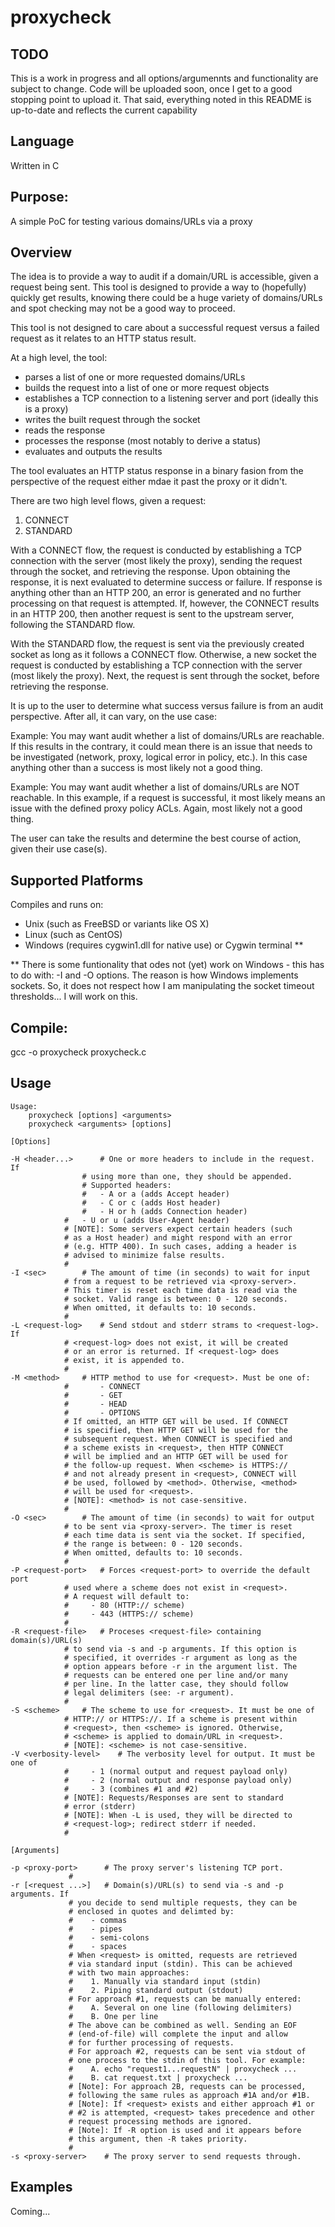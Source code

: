 # proxycheck

## TODO

This is a work in progress and all options/argumennts and functionality are subject to change. Code will be uploaded soon, once I get to a good stopping point to upload it. That said, everything noted in this README is up-to-date and reflects the current capability

## Language

Written in C

## Purpose:

A simple PoC for testing various domains/URLs via a proxy

## Overview

The idea is to provide a way to audit if a domain/URL is accessible, 
given a request being sent. This tool is designed to provide a 
way to (hopefully) quickly get results, knowing there could be a 
huge variety of domains/URLs and spot checking may not be a good 
way to proceed.

This tool is not designed to care about a successful request 
versus a failed request as it relates to an HTTP status result.

At a high level, the tool:

- parses a list of one or more requested domains/URLs
- builds the request into a list of one or more request objects
- establishes a TCP connection to a listening server and port 
(ideally this is a proxy)
- writes the built request through the socket
- reads the response
- processes the response (most notably to derive a status)
- evaluates and outputs the results

The tool evaluates an HTTP status response in a binary fasion 
from the perspective of the request either mdae it past the 
proxy or it didn't.

There are two high level flows, given a request:
1. CONNECT
2. STANDARD

With a CONNECT flow, the request is conducted by establishing a 
TCP connection with the server (most likely the proxy), sending 
the request through the socket, and retrieving the response. Upon 
obtaining the response, it is next evaluated to determine success 
or failure. If response is anything other than an HTTP 200, an 
error is generated and no further processing on that request is 
attempted. If, however, the CONNECT results in an HTTP 200, then 
another request is sent to the upstream server, following the 
STANDARD flow.

With the STANDARD flow, the request is sent via the previously 
created socket as long as it follows a CONNECT flow. Otherwise, 
a new socket the request is conducted by establishing a TCP 
connection with the server (most likely the proxy). Next, the 
request is sent through the socket, before retrieving the response.

It is up to the user to determine what success versus failure is 
from an audit perspective. After all, it can vary, on the use case:

Example: You may want audit whether a list of domains/URLs are 
reachable. If this results in the contrary, it could mean there is 
an issue that needs to be investigated (network, proxy, logical error 
in policy, etc.). In this case anything other than a success is most 
likely not a good thing.

Example: You may want audit whether a list of domains/URLs are NOT 
reachable. In this example, if a request is successful, it most likely 
means an issue with the defined proxy policy ACLs. Again, most likely 
not a good thing.

The user can take the results and determine the best course of action, 
given their use case(s).

## Supported Platforms

Compiles and runs on:

- Unix (such as FreeBSD or variants like OS X)
- Linux (such as CentOS)
- Windows (requires cygwin1.dll for native use) or Cygwin terminal **

** There is some funtionality that odes not (yet) work on Windows - this has to do with:
-I and -O options. The reason is how Windows implements sockets. So, it does not respect 
how I am manipulating the socket timeout thresholds... I will work on this.

## Compile:

gcc -o proxycheck proxycheck.c


## Usage

```
Usage:
	proxycheck [options] <arguments>
	proxycheck <arguments> [options]

[Options]

-H <header...>		# One or more headers to include in the request. If
		    	# using more than one, they should be appended.
		    	# Supported headers:
		    	#	- A or a (adds Accept header)
		    	#	- C or c (adds Host header)
		    	#	- H or h (adds Connection header)
			#	- U or u (adds User-Agent header)
			# [NOTE]: Some servers expect certain headers (such
			# as a Host header) and might respond with an error
			# (e.g. HTTP 400). In such cases, adding a header is
			# advised to minimize false results.
			#
-I <sec>		# The amount of time (in seconds) to wait for input
			# from a request to be retrieved via <proxy-server>.
			# This timer is reset each time data is read via the
			# socket. Valid range is between: 0 - 120 seconds.
			# When omitted, it defaults to: 10 seconds.
			#
-L <request-log>	# Send stdout and stderr strams to <request-log>. If
			# <request-log> does not exist, it will be created
			# or an error is returned. If <request-log> does
			# exist, it is appended to.
			#
-M <method>		# HTTP method to use for <request>. Must be one of:
			#   	- CONNECT
			#   	- GET
			#   	- HEAD
			#   	- OPTIONS
			# If omitted, an HTTP GET will be used. If CONNECT
			# is specified, then HTTP GET will be used for the
			# subsequent request. When CONNECT is specified and
			# a scheme exists in <request>, then HTTP CONNECT
			# will be implied and an HTTP GET will be used for
			# the follow-up request. When <scheme> is HTTPS://
			# and not already present in <request>, CONNECT will
			# be used, followed by <method>. Otherwise, <method>
			# will be used for <request>.
			# [NOTE]: <method> is not case-sensitive.
			#
-O <sec>		# The amount of time (in seconds) to wait for output
			# to be sent via <proxy-server>. The timer is reset
			# each time data is sent via the socket. If specified,
			# the range is between: 0 - 120 seconds.
			# When omitted, defaults to: 10 seconds.
			#
-P <request-port>	# Forces <request-port> to override the default port
			# used where a scheme does not exist in <request>.
			# A request will default to:
			#	  - 80 (HTTP:// scheme)
			#	  - 443 (HTTPS:// scheme)
			#
-R <request-file>	# Proceses <request-file> containing domain(s)/URL(s)
			# to send via -s and -p arguments. If this option is
			# specified, it overrides -r argument as long as the
			# option appears before -r in the argument list. The
			# requests can be entered one per line and/or many
			# per line. In the latter case, they should follow
			# legal delimiters (see: -r argument).
			#
-S <scheme>		# The scheme to use for <request>. It must be one of
			# HTTP:// or HTTPS://. If a scheme is present within
			# <request>, then <scheme> is ignored. Otherwise,
			# <scheme> is applied to domain/URL in <request>.
			# [NOTE]: <scheme> is not case-sensitive.
-V <verbosity-level>	# The verbosity level for output. It must be one of
			#	  - 1 (normal output and request payload only)
			#	  - 2 (normal output and response payload only)
			#	  - 3 (combines #1 and #2)
			# [NOTE]: Requests/Responses are sent to standard
			# error (stderr)
			# [NOTE]: When -L is used, they will be directed to
			# <request-log>; redirect stderr if needed.
		   	#

[Arguments]

-p <proxy-port>		 # The proxy server's listening TCP port.
			 #
-r [<request ...>]	 # Domain(s)/URL(s) to send via -s and -p arguments. If
			 # you decide to send multiple requests, they can be
			 # enclosed in quotes and delimted by:
			 #	  - commas
			 #	  - pipes
			 #	  - semi-colons
			 #	  - spaces
			 # When <request> is omitted, requests are retrieved
			 # via standard input (stdin). This can be achieved
			 # with two main approaches:
			 #	  1. Manually via standard input (stdin)
			 #	  2. Piping standard output (stdout)
			 # For approach #1, requests can be manually entered:
			 #	  A. Several on one line (following delimiters)
			 #	  B. One per line
			 # The above can be combined as well. Sending an EOF
			 # (end-of-file) will complete the input and allow
			 # for further processing of requests.
			 # For approach #2, requests can be sent via stdout of
			 # one process to the stdin of this tool. For example:
			 #	  A. echo "request1...requestN" | proxycheck ...
			 #	  B. cat request.txt | proxycheck ...
			 # [Note]: For approach 2B, requests can be processed,
			 # following the same rules as approach #1A and/or #1B.
			 # [Note]: If <request> exists and either approach #1 or
			 # #2 is attempted, <request> takes precedence and other
			 # request processing methods are ignored.
			 # [Note]: If -R option is used and it appears before
			 # this argument, then -R takes priority.
			 #
-s <proxy-server>	 # The proxy server to send requests through.
```
## Examples

Coming...
